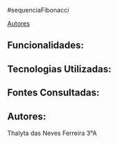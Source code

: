 #sequenciaFibonacci

[Autores](autores)

## Funcionalidades:
## Tecnologias Utilizadas:
## Fontes Consultadas:
## Autores:
Thalyta das Neves Ferreira 3°A
